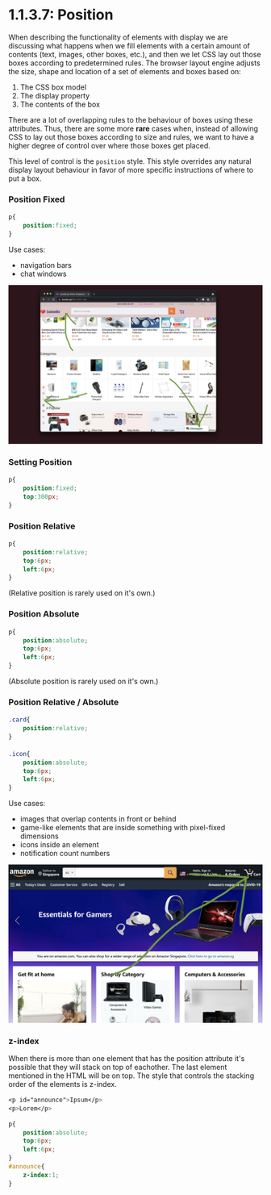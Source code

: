 # 1.1.3.7: Position

When describing the functionality of elements with display we are discussing what happens when we fill elements with a certain amount of contents \(text, images, other boxes, etc.\), and then we let CSS lay out those boxes according to predetermined rules. The browser layout engine adjusts the size, shape and location of a set of elements and boxes based on:

1. The CSS box model
2. The display property
3. The contents of the box

There are a lot of overlapping rules to the behaviour of boxes using these attributes. Thus, there are some more **rare** cases when, instead of allowing CSS to lay out those boxes according to size and rules, we want to have a higher degree of control over where those boxes get placed.

This level of control is the `position` style. This style overrides any natural display layout behaviour in favor of more specific instructions of where to put a box.

### Position Fixed

```css
p{
    position:fixed;
}
```

Use cases:

* navigation bars
* chat windows

![](../../../.gitbook/assets/screen-shot-2021-07-21-at-8.05.02-pm.png)

### Setting Position

```css
p{
    position:fixed;
    top:300px;
}
```

### Position Relative

```css
p{
    position:relative;
    top:6px;
    left:6px;
}
```

\(Relative position is rarely used on it's own.\)

### Position Absolute

```css
p{
    position:absolute;
    top:6px;
    left:6px;
}
```

\(Absolute position is rarely used on it's own.\)

### Position Relative / Absolute

```css
.card{
    position:relative;
}

.icon{
    position:absolute;
    top:6px;
    left:6px;
}
```

Use cases:

* images that overlap contents in front or behind
* game-like elements that are inside something with pixel-fixed dimensions
* icons inside an element
* notification count numbers

![](../../../.gitbook/assets/screen-shot-2021-07-21-at-8.09.13-pm-1.png)

### z-index

When there is more than one element that has the position attribute it's possible that they will stack on top of eachother. The last element mentioned in the HTML will be on top. The style that controls the stacking order of the elements is z-index.

```css
<p id="announce">Ipsum</p>
<p>Lorem</p>
```

```css
p{
    position:absolute;
    top:6px;
    left:6px;
}
#announce{
    z-index:1;
}
```

